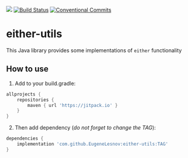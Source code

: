 [![](https://jitpack.io/v/EugeneLesnov/either-utils.svg)](https://jitpack.io/#EugeneLesnov/either-utils)
[![Build Status](https://travis-ci.com/EugeneLesnov/either-utils.svg?branch=master)](https://travis-ci.com/EugeneLesnov/either-utils)
[![Conventional Commits](https://img.shields.io/badge/Conventional%20Commits-1.0.0-yellow.svg)](https://conventionalcommits.org)

# either-utils

This Java library provides some implementations of `either` functionality

## How to use

1. Add to your build.gradle:

```groovy
allprojects {
    repositories {
        maven { url 'https://jitpack.io' }
    }
}
```

2. Then add dependency (_do not forget to change the TAG_):

``` groovy
dependencies {
    implementation 'com.github.EugeneLesnov:either-utils:TAG'
}
```
